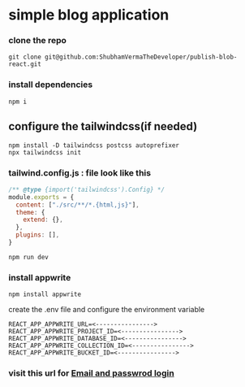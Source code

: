 # simple blog application

### clone the repo

```
git clone git@github.com:ShubhamVermaTheDeveloper/publish-blob-react.git
```

### install dependencies

```
npm i
```

## configure the tailwindcss(if needed)

```
npm install -D tailwindcss postcss autoprefixer
npx tailwindcss init
```

### tailwind.config.js : file look like this

```tailwind.config.js
/** @type {import('tailwindcss').Config} */
module.exports = {
  content: ["./src/**/*.{html,js}"],
  theme: {
    extend: {},
  },
  plugins: [],
}
```

```
npm run dev
```

### install appwrite

```
npm install appwrite
```

create the .env file and configure the environment variable

```
REACT_APP_APPWRITE_URL=<---------------->
REACT_APP_APPWRITE_PROJECT_ID=<---------------->
REACT_APP_APPWRITE_DATABASE_ID=<---------------->
REACT_APP_APPWRITE_COLLECTION_ID=<---------------->
REACT_APP_APPWRITE_BUCKET_ID=<---------------->
```

### visit this url for [Email and passwrod login](https://appwrite.io/docs/products/auth/email-password)
